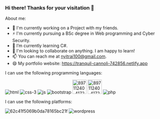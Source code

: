 ### Hi there! Thanks for your visitation  👋
 
About me:
- 🔭 I'm currently working on a Project with my friends.
- ⚡  I'm currently pursuing a BSc degree in Web programming and Cyber Security.
- 🌱 I’m currently learning C#.
- 👯 I'm looking to collaborate on anything. I am happy to learn!
- 📫 You can reach me at nyitrai100@gmail.com.
- 😄  My portfolio website: [https://tranquil-cannoli-742856.netlify.app ](https://lively-maamoul-d85ea1.netlify.app)


I can use the following programming languages:

 ![html](https://user-images.githubusercontent.com/114404371/236672584-a20b6917-1f5c-471f-84b5-2ec7bdffe79a.png)
![css-3](https://user-images.githubusercontent.com/114404371/236672528-45eae7c3-12e3-4974-b157-921bba946689.png)
![js](https://user-images.githubusercontent.com/114404371/236672555-03915499-87ca-49d5-9d2a-dcd2c5d327df.png)
![bootstrap](https://user-images.githubusercontent.com/114404371/236672641-bb9bd530-f95d-460b-836d-e0b58e2b188d.png)
<img width="46" alt="89711240-4172a200-d989-11ea-8d51-4aaf922fa407" src="https://github.com/nyitrai100/nyitrai100/assets/114404371/d4bc67a0-0464-4683-85fb-735e5e85fa90">
<img width="46" alt="89711240-4172a200-d989-11ea-8d51-4aaf922fa407" src="https://github.com/nyitrai100/nyitrai100/assets/114404371/3ef2e272-3383-442b-8c9b-8714eb149586">
![php](https://user-images.githubusercontent.com/114404371/236672695-2ee5f249-6194-44f2-83e7-5738d514c63f.png)

I can use the following platforms:

![62c41f5069b0da78165bc21f](https://user-images.githubusercontent.com/114404371/236673561-9f1a60dd-7e65-4139-8b65-70ea21b7842a.png)
![wordpress](https://user-images.githubusercontent.com/114404371/236673427-cdf230c4-6c04-4ef4-8878-c3ab9f55b0d1.png)







